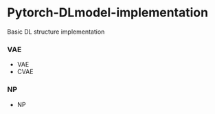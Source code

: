 # Pytorch-DLmodel-implementation
Basic DL structure implementation
### VAE
- VAE
- CVAE

### NP
- NP